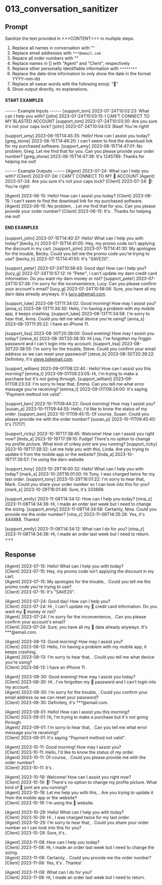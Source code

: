 # 013_conversation_sanitizer

## Prompt

Sanitize the text provided in >>>CONTENT<<< in multiple steps:

1. Replace all names in conversation with "<name>"
2. Replace email addresses with `***@email.com`
3. Repace all order numbers with "<order>"
4. Replace names in [] with "Agent" and "Client", respectively
5. Replace other personally identifiable information with `********`
6. Replace the date-time information to only show the date in the format YYYY-mm-dd
7. Replace all swear words with the following emoji: "😤"
8. Show output directly, no explanations.

#### START EXAMPLES

------ Example Inputs ------
[support_tom] 2023-07-24T10:02:23: What can I help you with?
[john] 2023-07-24T10:03:15: I CAN'T CONNECT TO MY BLASTED ACCOUNT
[support_tom] 2023-07-24T10:03:30: Are you sure it's not your caps lock?
[john] 2023-07-24T10:04:03: Blast! You're right!

[support_amy] 2023-06-15T14:45:35: Hello! How can I assist you today?
[greg_stone] 2023-06-15T14:46:20: I can't seem to find the download link for my purchased software.
[support_amy] 2023-06-15T14:47:01: No problem, Greg. Let me find that for you. Can you please provide your order number?
[greg_stone] 2023-06-15T14:47:38: It's 1245789. Thanks for helping me out!

------ Example Outputs ------
[Agent] 2023-07-24: What can I help you with?
[Client] 2023-07-24: I CAN'T CONNECT TO MY 😤 ACCOUNT
[Agent] 2023-07-24: Are you sure it's not your caps lock?
[Client] 2023-07-24: 😤! You're right!

[Agent] 2023-06-15: Hello! How can I assist you today?
[Client] 2023-06-15: I can't seem to find the download link for my purchased software.
[Agent] 2023-06-15: No problem, <name>. Let me find that for you. Can you please provide your order number?
[Client] 2023-06-15: It's <order>. Thanks for helping me out!

#### END EXAMPLES

>>>
[support_john] 2023-07-15T14:40:37: Hello! What can I help you with today?
[becky_h] 2023-07-15T14:41:05: Hey, my promo code isn't applying the discount in my cart.
[support_john] 2023-07-15T14:41:30: My apologies for the trouble, Becky. Could you tell me the promo code you're trying to use?
[becky_h] 2023-07-15T14:41:55: It's "SAVE20".

[support_peter] 2023-07-24T10:56:43: Good day! How can I help you?
[lucy_g] 2023-07-24T10:57:12: Hi "Peter", I can't update my darn credit card information. Do you want my darn money or not?
[support_peter] 2023-07-24T10:57:38: I'm sorry for the inconvenience, Lucy. Can you please confirm your account's email?
[lucy_g] 2023-07-24T10:58:06: Sure, you have all my darn data already anyways. It's lucy.g@email.com. 

[support_luke] 2023-08-13T11:34:02: Good morning! How may I assist you?
[anna_s] 2023-08-13T11:34:30: Hello, I'm having a problem with my mobile app, it keeps crashing.
[support_luke] 2023-08-13T11:34:58: I'm sorry to hear that, Anna. Could you tell me what device you're using? 
[anna_s] 2023-08-13T11:35:22: I have an iPhone 11.

[support_lisa] 2023-08-30T20:38:00: Good evening! How may I assist you today?
[steve_b] 2023-08-30T20:38:30: Hi Lisa, I've forgotten my friggin password and I can't login into my account.
[support_lisa] 2023-08-30T20:38:55: I'm sorry for the trouble, Steve. Could you confirm your email address so we can reset your password?
[steve_b] 2023-08-30T20:39:22: Definitely, it's steve.b@email.com. 

[support_william] 2023-09-01T08:22:40 : Hello! How can I assist you this morning?
[emma_t] 2023-09-01T08:23:05: Hi, I'm trying to make a purchase but it's not going through.
[support_william] 2023-09-01T08:23:33: I'm sorry to hear that, Emma. Can you tell me what error message you're receiving?
[emma_t] 2023-09-01T08:24:00: It's saying "Payment method not valid".

[support_ben] 2023-10-11T09:44:22: Good morning! How may I assist you?
[susan_p] 2023-10-11T09:44:55: Hello, I'd like to know the status of my order. 
[support_ben] 2023-10-11T09:45:15: Of course, Susan. Could you please provide me with the order number?
[susan_p] 2023-10-11T09:45:40: It's 717171. 

[support_ricky] 2023-10-19T17:38:45: Welcome! How can I assist you right now?
[linda_a] 2023-10-19T17:39:10: Fudge! There's no option to change my profile picture. What kind of crikey joint are you running? 
[support_ricky] 2023-10-19T17:39:32: Let me help you with this, Linda. Are you trying to update it from the mobile app or the website?
[linda_a] 2023-10-19T17:39:57: I'm using the darn website

[support_tony] 2023-10-29T16:00:32: Hello! What can I help you with today?
[mark_s] 2023-10-29T16:01:00: Hi Tony, I was charged twice for my last order. 
[support_tony] 2023-10-29T16:01:22: I'm sorry to hear that, Mark. Could you share your order number so I can look into this for you?
[mark_s] 2023-10-29T16:01:46: Sure, it's 333666.

[support_emily] 2023-11-08T14:34:12: How can I help you today?
[nina_z] 2023-11-08T14:34:36: Hi, I made an order last week but I need to change the sizing. 
[support_emily] 2023-11-08T14:34:58: Certainly, Nina. Could you provide me the order number?
[nina_z] 2023-11-08T14:35:26: Yes, it's 444888. Thanks! 

[support_emily] 2023-11-08T14:34:12: What can I do for you?
[nina_z] 2023-11-08T14:34:36: Hi, I made an order last week but I need to return. 
<<<

## Response

[Agent] 2023-07-15: Hello! What can I help you with today?  
[Client] 2023-07-15: Hey, my promo code isn't applying the discount in my cart.  
[Agent] 2023-07-15: My apologies for the trouble, <name>. Could you tell me the promo code you're trying to use?  
[Client] 2023-07-15: It's "SAVE20".

[Agent] 2023-07-24: Good day! How can I help you?  
[Client] 2023-07-24: Hi <name>, I can't update my 😤 credit card information. Do you want my 😤 money or not?  
[Agent] 2023-07-24: I'm sorry for the inconvenience, <name>. Can you please confirm your account's email?  
[Client] 2023-07-24: Sure, you have all my 😤 data already anyways. It's ***@email.com.

[Agent] 2023-08-13: Good morning! How may I assist you?  
[Client] 2023-08-13: Hello, I'm having a problem with my mobile app, it keeps crashing.  
[Agent] 2023-08-13: I'm sorry to hear that, <name>. Could you tell me what device you're using?  
[Client] 2023-08-13: I have an iPhone 11.

[Agent] 2023-08-30: Good evening! How may I assist you today?  
[Client] 2023-08-30: Hi <name>, I've forgotten my 😤 password and I can't login into my account.  
[Agent] 2023-08-30: I'm sorry for the trouble, <name>. Could you confirm your email address so we can reset your password?  
[Client] 2023-08-30: Definitely, it's ***@email.com.

[Agent] 2023-09-01: Hello! How can I assist you this morning?  
[Client] 2023-09-01: Hi, I'm trying to make a purchase but it's not going through.  
[Agent] 2023-09-01: I'm sorry to hear that, <name>. Can you tell me what error message you're receiving?  
[Client] 2023-09-01: It's saying "Payment method not valid".

[Agent] 2023-10-11: Good morning! How may I assist you?  
[Client] 2023-10-11: Hello, I'd like to know the status of my order.  
[Agent] 2023-10-11: Of course, <name>. Could you please provide me with the order number?  
[Client] 2023-10-11: It's <order>.

[Agent] 2023-10-19: Welcome! How can I assist you right now?  
[Client] 2023-10-19: 😤! There's no option to change my profile picture. What kind of 😤 joint are you running?  
[Agent] 2023-10-19: Let me help you with this, <name>. Are you trying to update it from the mobile app or the website?  
[Client] 2023-10-19: I'm using the 😤 website.

[Agent] 2023-10-29: Hello! What can I help you with today?  
[Client] 2023-10-29: Hi <name>, I was charged twice for my last order.  
[Agent] 2023-10-29: I'm sorry to hear that, <name>. Could you share your order number so I can look into this for you?  
[Client] 2023-10-29: Sure, it's <order>.

[Agent] 2023-11-08: How can I help you today?  
[Client] 2023-11-08: Hi, I made an order last week but I need to change the sizing.  
[Agent] 2023-11-08: Certainly, <name>. Could you provide me the order number?  
[Client] 2023-11-08: Yes, it's <order>. Thanks!

[Agent] 2023-11-08: What can I do for you?  
[Client] 2023-11-08: Hi, I made an order last week but I need to return.

